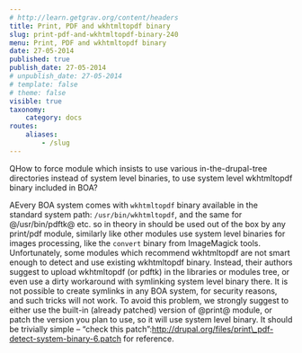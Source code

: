 ```yaml
---
# http://learn.getgrav.org/content/headers
title: Print, PDF and wkhtmltopdf binary
slug: print-pdf-and-wkhtmltopdf-binary-240
menu: Print, PDF and wkhtmltopdf binary
date: 27-05-2014
published: true
publish_date: 27-05-2014
# unpublish_date: 27-05-2014
# template: false
# theme: false
visible: true
taxonomy:
    category: docs
routes:
    aliases:
        - /slug
---
```


<a name="print-q"></a>

QHow to force module which insists to use various in-the-drupal-tree directories instead of system level binaries, to use system level wkhtmltopdf binary included in BOA?

<a name="print-a"></a>

AEvery BOA system comes with `wkhtmltopdf` binary available in the standard system path: `/usr/bin/wkhtmltopdf`, and the same for @/usr/bin/pdftk@ etc. so in theory in should be used out of the box by any print/pdf module, similarly like other modules use system level binaries for images processing, like the `convert` binary from ImageMagick tools. Unfortunately, some modules which recommend wkhtmltopdf are not smart enough to detect and use existing wkhtmltopdf binary. Instead, their authors suggest to upload wkhtmltopdf (or pdftk) in the libraries or modules tree, or even use a dirty workaround with symlinking system level binary there. It is not possible to create symlinks in any BOA system, for security reasons, and such tricks will not work. To avoid this problem, we strongly suggest to either use the built-in (already patched) version of @print@ module, or patch the version you plan to use, so it will use system level binary. It should be trivially simple – “check this patch”:http://drupal.org/files/print\_pdf-detect-system-binary-6.patch for reference.